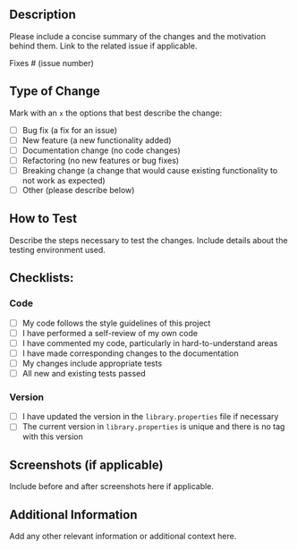 ## Description

Please include a concise summary of the changes and the motivation behind them. Link to the related issue if applicable.

Fixes # (issue number)

## Type of Change

Mark with an `x` the options that best describe the change:

- [ ] Bug fix (a fix for an issue)
- [ ] New feature (a new functionality added)
- [ ] Documentation change (no code changes)
- [ ] Refactoring (no new features or bug fixes)
- [ ] Breaking change (a change that would cause existing functionality to not work as expected)
- [ ] Other (please describe below)

## How to Test

Describe the steps necessary to test the changes. Include details about the testing environment used.

## Checklists:

### Code

- [ ] My code follows the style guidelines of this project
- [ ] I have performed a self-review of my own code
- [ ] I have commented my code, particularly in hard-to-understand areas
- [ ] I have made corresponding changes to the documentation
- [ ] My changes include appropriate tests
- [ ] All new and existing tests passed

### Version

- [ ] I have updated the version in the `library.properties` file if necessary
- [ ] The current version in `library.properties` is unique and there is no tag with this version

## Screenshots (if applicable)

Include before and after screenshots here if applicable.

## Additional Information

Add any other relevant information or additional context here.
